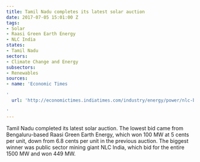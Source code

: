 ```yaml
---
title: Tamil Nadu completes its latest solar auction
date: 2017-07-05 15:01:00 Z
tags:
- Solar
- Raasi Green Earth Energy
- NLC India
states:
- Tamil Nadu
sectors:
- Climate Change and Energy
subsectors:
- Renewables
sources:
- name: 'Economic Times

'
  url: 'http://economictimes.indiatimes.com/industry/energy/power/nlc-biggest-winner-in-1500-mw-tn-solar-auction/articleshow/59415197.cms

'
---
```


Tamil Nadu completed its latest solar auction. The lowest bid came from Bengaluru-based Raasi Green Earth Energy, which won 100 MW at 5 cents per unit, down from 6.8 cents per unit in the previous auction. The biggest winner was public sector mining giant NLC India, which bid for the entire 1500 MW and won 449 MW. 

